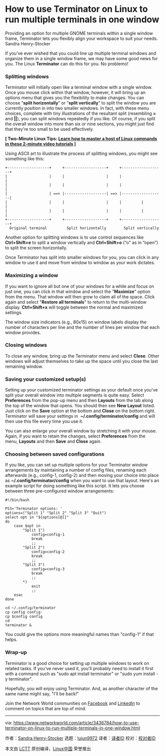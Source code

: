 [#]: collector: (lujun9972)
[#]: translator: ( )
[#]: reviewer: ( )
[#]: publisher: ( )
[#]: url: ( )
[#]: subject: (How to use Terminator on Linux to run multiple terminals in one window)
[#]: via: (https://www.networkworld.com/article/3436784/how-to-use-terminator-on-linux-to-run-multiple-terminals-in-one-window.html)
[#]: author: (Sandra Henry-Stocker https://www.networkworld.com/author/Sandra-Henry_Stocker/)

How to use Terminator on Linux to run multiple terminals in one window
======
Providing an option for multiple GNOME terminals within a single window frame, Terminator lets you flexibly align your workspace to suit your needs.
Sandra Henry-Stocker

If you’ve ever wished that you could line up multiple terminal windows and organize them in a single window frame, we may have some good news for you. The Linux **Terminator** can do this for you. No problemo!

### Splitting windows

Terminator will initially open like a terminal window with a single window. Once you mouse click within that window, however, it will bring up an options menu that gives you the flexibility to make changes. You can choose “**split horizontally**” or “**split vertically**” to split the window you are currently position in into two smaller windows. In fact, with these menu choices, complete with tiny illustrations of the resultant split (resembling **=** and **||**), you can split windows repeatedly if you like. Of course, if you split the overall window into more than six or nine sections, you might just find that they're too small to be used effectively.

**[ Two-Minute Linux Tips: [Learn how to master a host of Linux commands in these 2-minute video tutorials][1] ]**

Using ASCII art to illustrate the process of splitting windows, you might see something like this:

```
+-------------------+     +-------------------+     +-------------------+
|                   |     |                   |     |                   |
|                   |     |                   |     |                   |
|                   | ==> |-------------------| ==> |-------------------|
|                   |     |                   |     |         |         |
|                   |     |                   |     |         |         |
+-------------------+     +-------------------+     +-------------------+
  Original terminal         Split horizontally        Split vertically
```

Another option for splitting windows is to use control sequences like **Ctrl+Shift+e** to split a window vertically and **Ctrl+Shift+o** (“o" as in “open”) to split the screen horizontally.

Once Terminator has split into smaller windows for you, you can click in any window to use it and move from window to window as your work dictates.

### Maximizing a window

If you want to ignore all but one of your windows for a while and focus on just one, you can click in that window and select the "**Maximize**" option from the menu. That window will then grow to claim all of the space. Click again and select "**Restore all terminals**" to return to the multi-window display. **Ctrl+Shift+x** will toggle between the normal and maximized settings.

The window size indicators (e.g., 80x15) on window labels display the number of characters per line and the number of lines per window that each window provides.

### Closing windows

To close any window, bring up the Terminator menu and select **Close**. Other windows will adjust themselves to take up the space until you close the last remaining window.

### Saving your customized setup(s)

Setting up your customized terminator settings as your default once you've split your overall window into multiple segments is quite easy. Select **Preferences** from the pop-up menu and then **Layouts** from the tab along the top of the window that opens. You should then see **New Layout** listed. Just click on the **Save** option at the bottom and **Close** on the bottom right. Terminator will save your settings in  **~/.config/terminator/config** and will then use this file every time you use it.

You can also enlarge your overall window by stretching it with your mouse. Again, if you want to retain the changes, select **Preferences** from the menu, **Layouts** and then **Save** and **Close** again.

### Choosing between saved configurations

If you like, you can set up multiple options for your Terminator window arrangements by maintaining a number of config files, renaming each afterwards (e.g., config-1, config-2) and then moving your choice into place as **~/.config/terminator/config** when you want to use that layout. Here's an example script for doing something like this script. It lets you choose between three pre-configured window arrangements:

```
#!/bin/bash

PS3='Terminator options: '
options=("Split 1" "Split 2" "Split 3" "Quit")
select opt in "${options[@]}"
do
    case $opt in
        "Split 1")
            config=config-1
            break
            ;;
        "Split 2")
            config=config-2
            break
            ;;
        "Split 3")
            config=config-3
            break
            ;;
        *)
            exit
            ;;
    esac
done

cd ~/.config/terminator
cp config config-
cp $config config
cd
terminator &
```

You could give the options more meaningful names than "config-1" if that helps.

### Wrap-up

Terminator is a good choice for setting up multiple windows to work on related tasks. If you've never used it, you'll probably need to install it first with a command such as "sudo apt install terminator" or "sudo yum install -y terminator".

Hopefully, you will enjoy using Terminator. And, as another character of the same name might say, "I'll be back!"

Join the Network World communities on [Facebook][2] and [LinkedIn][3] to comment on topics that are top of mind.

--------------------------------------------------------------------------------

via: https://www.networkworld.com/article/3436784/how-to-use-terminator-on-linux-to-run-multiple-terminals-in-one-window.html

作者：[Sandra Henry-Stocker][a]
选题：[lujun9972][b]
译者：[译者ID](https://github.com/译者ID)
校对：[校对者ID](https://github.com/校对者ID)

本文由 [LCTT](https://github.com/LCTT/TranslateProject) 原创编译，[Linux中国](https://linux.cn/) 荣誉推出

[a]: https://www.networkworld.com/author/Sandra-Henry_Stocker/
[b]: https://github.com/lujun9972
[1]: https://www.youtube.com/playlist?list=PL7D2RMSmRO9J8OTpjFECi8DJiTQdd4hua
[2]: https://www.facebook.com/NetworkWorld/
[3]: https://www.linkedin.com/company/network-world
